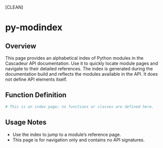 [CLEAN]

# py-modindex

## Overview

This page provides an alphabetical index of Python modules in the Cascadeur API documentation. Use it to quickly locate module pages and navigate to their detailed references. The index is generated during the documentation build and reflects the modules available in the API. It does not define API elements itself.

## Function Definition
```python
# This is an index page; no functions or classes are defined here.
```

## Usage Notes

- Use the index to jump to a module’s reference page.
- This page is for navigation only and contains no API signatures.

